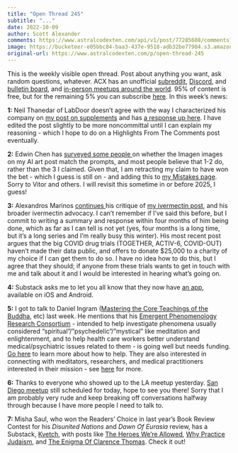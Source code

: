 ```yaml
---
title: "Open Thread 245"
subtitle: "..."
date: 2022-10-09
author: Scott Alexander
comments: https://www.astralcodexten.com/api/v1/post/77285608/comments?&all_comments=true
image: https://bucketeer-e05bbc84-baa3-437e-9518-adb32be77984.s3.amazonaws.com/public/images/36663648-be37-4bdd-87a2-0571e65be695_496x341.png
original-url: https://www.astralcodexten.com/p/open-thread-245
---
```

This is the weekly visible open thread. Post about anything you want, ask random questions, whatever. ACX has an unofficial [subreddit](https://www.reddit.com/r/slatestarcodex/), [Discord](https://discord.gg/RTKtdut), and [bulletin board](https://www.datasecretslox.com/index.php), and [in-person meetups around the world](https://www.lesswrong.com/community?filters%5B0%5D=SSC). 95% of content is free, but for the remaining 5% you can subscribe [here](https://astralcodexten.substack.com/subscribe?). In this week’s news:

**1:** Neil Thanedar of LabDoor doesn’t agree with the way I characterized his company on [my post on supplements](https://astralcodexten.substack.com/p/how-trustworthy-are-supplements) and has [a response up here](https://twitter.com/NeilThanedar/status/1577675402784407553). I have edited the post slightly to be more noncommittal until I can explain my reasoning - which I hope to do on a Highlights From The Comments post eventually.

**2:** Edwin Chen has [surveyed some people ](https://www.surgehq.ai/blog/dall-e-vs-imagen-and-evaluating-astral-codex-tens-3000-ai-bet)on whether the Imagen images on my AI art post match the prompts, and most people believe that 1-2 do, rather than the 3 I claimed. Given that, I am retracting my claim to have won the bet - which I guess is still on - and adding this to [my Mistakes page](https://astralcodexten.substack.com/p/mistakes). Sorry to Vitor and others. I will revisit this sometime in or before 2025, I guess!

**3:** Alexandros Marinos [continues ](https://doyourownresearch.substack.com/p/ivermectin-much-less-than-you-needed)his critique of [my ivermectin post](https://astralcodexten.substack.com/p/ivermectin-much-more-than-you-wanted), and his broader ivermectin advocacy. I can’t remember if I’ve said this before, but I commit to writing a summary and response within four months of him being done, which as far as I can tell is not yet (yes, four months is a long time, but it’s a long series and I’m really busy this winter). His most recent post argues that the big COVID drug trials (TOGETHER, ACTIV-6, COVID-OUT) haven’t made their data public, and offers to donate $25,000 to a charity of my choice if I can get them to do so. I have no idea how to do this, but I agree that they should; if anyone from these trials wants to get in touch with me and talk about it and I would be interested in hearing what’s going on.

**4:** Substack asks me to let you all know that they now have [an app](https://substack.com/app), available on iOS and Android.

**5:** I got to talk to Daniel Ingram ([Mastering the Core Teachings of the Buddha](https://www.integrateddaniel.info/book), etc) last week. He mentions that his [Emergent Phenomenology Research Consortium](https://theeprc.org/) \- intended to help investigate phenomena usually considered “spiritual”/”psychedelic”/”mystical” like meditation and enlightenment, and to help health care workers better understand medical/psychiatric issues related to them - is going well but needs funding. [Go here](https://theeprc.org/donations-friends/) to learn more about how to help. They are also interested in connecting with meditators, researchers, and medical practitioners interested in their mission - see [here](https://theeprc.org/#contact) for more.

**6:** Thanks to everyone who showed up to the LA meetup yesterday. [San Diego meetup](https://astralcodexten.substack.com/p/la-and-san-diego-meetups-this-weekend) still scheduled for today, hope to see you there! Sorry that I am probably very rude and keep breaking off conversations halfway through because I have more people I need to talk to.

**7:** Misha Saul, who won the Readers’ Choice in last year’s Book Review Contest for his _Disunited Nations_ and _Dawn Of Eurasia_ review, has a Substack, [Kvetch](https://kvetch.substack.com/), with posts like [The Heroes We’re Allowed](https://kvetch.substack.com/p/the-heroes-were-allowed), [Why Practice Judaism](https://kvetch.substack.com/p/why-practice-judaism), and [The Enigma Of Clarence Thomas](https://kvetch.substack.com/p/the-enigma-of-clarence-thomas). Check it out!
